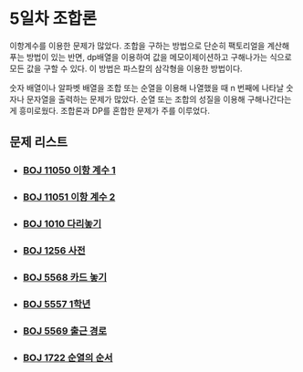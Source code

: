 # 5일차 조합론

이항계수를 이용한 문제가 많았다. 조합을 구하는 방법으로 단순히 팩토리얼을 계산해 푸는 방법이 있는 반면, dp배열을 이용하여 값을 메모이제이션하고 구해나가는 식으로 모든 값을 구할 수 있다. 이 방법은 파스칼의 삼각형을 이용한 방법이다. 



숫자 배열이나 알파벳 배열을 조합 또는 순열을 이용해 나열했을 때 n 번째에 나타날 숫자나 문자열을 출력하는 문제가 많았다. 순열 또는 조합의 성질을 이용해 구해나간다는게 흥미로웠다. 조합론과 DP를 혼합한 문제가 주를 이루었다.



## 문제 리스트

- ### [BOJ 11050 이항 계수 1](https://github.com/jungtaeyong/alstudy2/blob/ty/SDS/SDS%20알고리즘%20특강/baekjoon%2011050%20이항%20계수%201.cpp)

- ### [BOJ 11051 이항 계수 2](https://github.com/jungtaeyong/alstudy2/blob/ty/SDS/SDS%20알고리즘%20특강/baekjoon%2011051%20이항%20계수%202.cpp)

- ### [BOJ 1010 다리놓기](https://github.com/jungtaeyong/alstudy2/blob/ty/SDS/SDS%20알고리즘%20특강/baekjoon%201010%20다리놓기.cpp)

- ### [BOJ 1256 사전](https://github.com/jungtaeyong/alstudy2/blob/ty/SDS/SDS%20알고리즘%20특강/baekjoon%201256%20사전.cpp)

- ### [BOJ 5568 카드 놓기](https://github.com/jungtaeyong/alstudy2/blob/ty/SDS/SDS%20알고리즘%20특강/baekjoon%205568%20카드%20놓기.cpp)

- ### [BOJ 5557 1학년](https://github.com/jungtaeyong/alstudy2/blob/ty/SDS/SDS%20알고리즘%20특강/baekjoon%205557%201학년.cpp)

- ### [BOJ 5569 출근 경로](https://github.com/jungtaeyong/alstudy2/blob/ty/SDS/SDS%20알고리즘%20특강/baekjoon%205569%20출근%20경로.cpp)

- ### [BOJ 1722 순열의 순서](https://github.com/jungtaeyong/alstudy2/blob/ty/SDS/SDS%20알고리즘%20특강/baekjoon%201722%20순열의%20순서.cpp)



